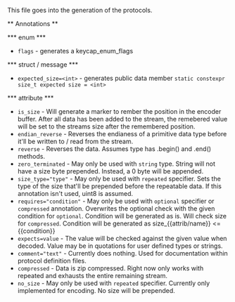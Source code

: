 This file goes into the generation of the protocols.

** Annotations **

*** enum ***

  * `flags` - generates a keycap_enum_flags

*** struct / message ***

  * `expected_size=<int>` - generates public data member `static constexpr size_t expected size = <int>`


*** attribute ***

  * `is_size` - Will generate a marker to rember the position in the encoder buffer. After all data has been added to the stream, the remebered value will be set to the streams size after the remembered position.
  * `endian_reverse` - Reverses the endianess of a primitive data type before it'll be written to / read from the stream.
  * `reverse` - Reverses the data. Assumes type has .begin() and .end() methods.
  * `zero_terminated` - May only be used with `string` type. String will not have a size byte prepended. Instead, a 0 byte will be appended.
  * `size_type="type"` - May only be used with `repeated` specifier. Sets the type of the size that'll be prepended before the repeatable data. If this annotation isn't used, uint8 is assumed.
  * `requires="condition"` - May only be used with `optional` specifier or `compressed` annotation. Overwrites the optional check with the given condition for `optional`. Condition will be generated as is. Will check size for `compressed`. Condition will be generated as size_{{attrib/name}} <= {{condition}}
  * `expects=value` - The value will be checked against the given value when decoded. Value may be in quotations for user defined types or strings.
  * `comment="text"` - Currently does nothing. Used for documentation within protocol definition files.
  * `compressed` - Data is zip compressed. Right now only works with repeated and exhausts the entire remaining stream.
  * `no_size` - May only be used with `repeated` specifier. Currently only implemented for encoding. No size will be prepended.